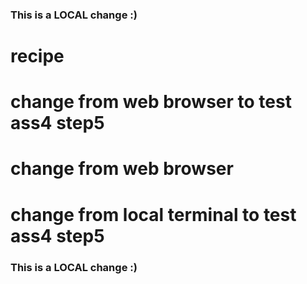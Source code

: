 ### This is a LOCAL change :)
# recipe
# change from web browser to test ass4 step5
# change from web browser
# change from local terminal to test ass4 step5
### This is a LOCAL change :)
